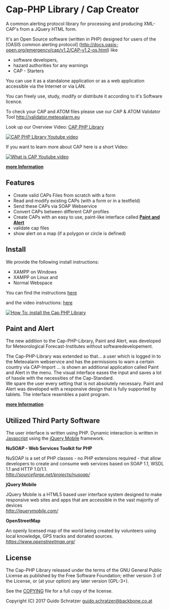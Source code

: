 # Cap-PHP Library / Cap Creator
A common alerting protocol library for processing and producing XML-CAP's from a JQuery HTML form.

It's an Open Source software (written in PHP) designed for users of the [OASIS common alerting protocol] (http://docs.oasis-open.org/emergency/cap/v1.2/CAP-v1.2-os.html) like
* software developers, 
* hazard authorities for any warnings
* CAP - Starters

You can use it as a standalone application or as a web application accessible via the Internet or via LAN.

You can freely use, study, modify or distribute it according to it's Software licence.

To check your CAP and ATOM files please use our CAP & ATOM Validator Tool http://validator.meteoalarm.eu

Look up our Overview Video: [CAP PHP Library](https://www.youtube.com/watch?v=uqiMiyajOXc)

[![CAP PHP Library Youtube video](https://img.youtube.com/vi/uqiMiyajOXc/0.jpg)](https://www.youtube.com/watch?v=uqiMiyajOXc)

If you want to learn more about CAP here is a short Video:

[![What is CAP Youtube video](https://img.youtube.com/vi/LikHsZ0mj6c/0.jpg)](https://www.youtube.com/watch?v=LikHsZ0mj6c)

[**more Information**](doc/)

## Features

* Create valid CAPs Files from scratch with a form
* Read and modify existing CAPs (with a form or in a textfield)
* Send these CAPs via SOAP Webservice
* Convert CAPs between different CAP profiles
* Create CAPs with an easy to use, paint-like interface called [**Paint and Alert**](doc/PaintandAlert.md)
* validate cap files
* show alert on a map (if a polygon or circle is defined)

## Install

We provide the following install instructions:
* XAMPP on Windows
* XAMPP on Linux and 
* Normal Webspace

You can find the instructions [here](doc/install.md)

and the video instructions: [here](https://www.youtube.com/watch?v=yIUlMLd6A9w)

[![How To: install the Cap PHP Library](https://img.youtube.com/vi/yIUlMLd6A9w/0.jpg)](https://www.youtube.com/watch?v=yIUlMLd6A9w)

## Paint and Alert

The new addition to the Cap-PHP-Library, Paint and Alert, was developed for Meteorological Forecast-Institutes without softwaredevelopement.

The Cap-PHP-Library was extended so that...
a user which is logged in to the Meteoalarm webservice
and has the permissions to warn a certain country via CAP-Import
... is shown an additional application called Paint and Alert in the menu.
The visual interface eases the input and saves a lot of hassle with the necessities of the Cap-Standard. <br>We spare the user every setting that is not absolutely necessary. Paint and Alert was developed with a responsive design that is fully supported by tablets. The interface resembles a paint program.

[**more Information**](doc/PaintandAlert.md)



## Utilized Third Party Software

The user interface is written using PHP. Dynamic interaction is written in [Javascript](http://en.wikipedia.org/wiki/JavaScript) using the [jQuery Mobile](http://jquerymobile.com/) framework.
 
**NuSOAP - Web Services Toolkit for PHP**

NuSOAP is a set of PHP classes - no PHP extensions required - that allow developers to create and consume web services based on SOAP 1.1, WSDL 1.1 and HTTP 1.0/1.1.
<br>*http://sourceforge.net/projects/nusoap/*

**jQuery Mobile** 

JQuery Mobile is a HTML5 based user interface system designed to make responsive web sites and apps that are accessible in the vast majority of devices
<br>*http://jquerymobile.com/*

**OpenStreetMap**

An openly licensed map of the world being created by volunteers using local knowledge, GPS tracks and donated sources.
<br>*https://www.openstreetmap.org/*

## License

The Cap-PHP Library released under the terms of the GNU General Public License as published by the Free Software Foundation; either version 3 of the License, or (at your option) any later version (GPL-3+).

See the [COPYING](COPYING) file for a full copy of the license.

Copyright (C) 2017 Guido Schratzer <guido.schratzer@backbone.co.at>
